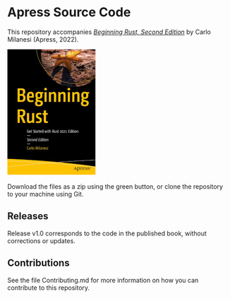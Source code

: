 # Apress Source Code

This repository accompanies [*Beginning Rust, Second Edition*](https://link.springer.com/book/10.1007/978-1-4842-7208-4) by Carlo Milanesi (Apress, 2022).

[comment]: #cover
![Cover image](978-1-4842-7207-7.jpg)

Download the files as a zip using the green button, or clone the repository to your machine using Git.

## Releases

Release v1.0 corresponds to the code in the published book, without corrections or updates.

## Contributions

See the file Contributing.md for more information on how you can contribute to this repository.